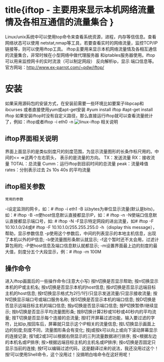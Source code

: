 # title{iftop - 主要用来显示本机网络流量情及各相互通信的流量集合 }
Linux/unix系统中可以使用top命令来查看系统资源，进程，内存等信信息。查看网络状态可以使用
netstat,nmap等工具，若要查看实时的网络流量，监控TCP/IP链接等，则可以使用iftop工具。
iftop主要用来显示本机网络流量情及各相互通信的流量集合，非常时候在小型网络中做代理服务器
和iptables服务器使用。iftop可以用来监控网卡的实时流浪（可以制定网段） 反向解析ip，显示
端口信息等。官方网站：http://www.ex-parrot.com/~pdw/iftop/
# 安装
如果采用源码包的安装方式，在安装前需要一些环境比如要案子libpcap和ibcurses
	或者直接使用yum或apt-get安装
	#yum install iftop
	#apt-get install iftop
如果安装iftop时没有自定义路径，那么直接运行iftop就可以查看流量统计了，例如：iftop或者iftop -i eth0 -n
![linux-iftop](image/linux/linux-iftop.png)
相关说明
## iftop界面相关说明
界面上面显示的是类似刻度尺的刻度范围，为显示流量图形的长条作标尺用的。中间的<= =>这两个左右箭头，
表示的是流量的方向。
	TX：发送流量
	RX：接收流量
	TOTAL：总流量
	Cumm：运行iftop到目前时间的总流量
	peak：流量峰值
	rates：分别表示过去 2s 10s 40s 的平均流量
## iftop相关参数
	常用的参数
-i设定监测的网卡，如：# iftop -i eth1
-B 以bytes为单位显示流量(默认是bits)，如：# iftop -B
-n使host信息默认直接都显示IP，如：# iftop -n
-N使端口信息默认直接都显示端口号，如: # iftop -N
-F显示特定网段的进出流量，如# iftop -F 10.10.1.0/24或# iftop -F 10.10.1.0/255.255.255.0
-h（display this message），帮助，显示参数信息
-p使用这个参数后，中间的列表显示的本地主机信息，出现了本机以外的IP信息;
-b使流量图形条默认就显示;
-f这个暂时还不太会用，过滤计算包用的;
-P使host信息及端口信息默认就都显示;
-m设置界面最上边的刻度的最大值，刻度分五个大段显示，例：# iftop -m 100M
## 操作命令
进入iftop画面后的一些操作命令(注意大小写)
	按h切换是否显示帮助;
	按n切换显示本机的IP或主机名;
	按s切换是否显示本机的host信息;
	按d切换是否显示远端目标主机的host信息;
	按t切换显示格式为2行/1行/只显示发送流量/只显示接收流量;
	按N切换显示端口号或端口服务名称;
	按S切换是否显示本机的端口信息;
	按D切换是否显示远端目标主机的端口信息;
	按p切换是否显示端口信息;
	按P切换暂停/继续显示;
	按b切换是否显示平均流量图形条;
	按B切换计算2秒或10秒或40秒内的平均流量;
	按T切换是否显示每个连接的总流量;
	按l打开屏幕过滤功能，输入要过滤的字符，比如ip,按回车后，屏幕就只显示这个IP相关的流量信息;
	按L切换显示画面上边的刻度;刻度不同，流量图形条会有变化;
	按j或按k可以向上或向下滚动屏幕显示的连接记录;
	按1或2或3可以根据右侧显示的三列流量数据进行排序;
	按<根据左边的本机名或IP排序;
	按>根据远端目标主机的主机名或IP排序;
	按o切换是否固定只显示当前的连接;
	按f可以编辑过滤代码，这是翻译过来的说法，我还没用过这个！
	按!可以使用Shell命令，这个没用过！没搞明白啥命令在这好用呢！
